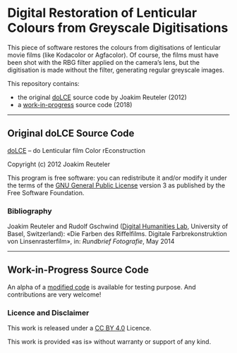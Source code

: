 # Digital Restoration of Lenticular Colours from Greyscale Digitisations

This piece of software restores the colours from digitisations of lenticular movie films (like Kodacolor or Agfacolor). Of course, the films must have been shot with the RBG filter applied on the camera’s lens, but the digitisation is made without the filter, generating regular greyscale images.

This repository contains:

- the original [doLCE](doLCE/README) source code by Joakim Reuteler (2012)
- a [work-in-progress](lenticular/README.md) source code (2018)

---

## Original doLCE Source Code

[doLCE](doLCE/README) – do Lenticular film Color rEconstruction

Copyright (c) 2012 Joakim Reuteler

This program is free software: you can redistribute it and/or modify it under the terms of the [GNU General Public License](https://www.gnu.org/licenses/#GPL) version 3 as published by the Free Software Foundation.

### Bibliography

Joakim Reuteler and Rudolf Gschwind ([Digital Humanities Lab](http://dhlab.unibas.ch/dolce/), University of Basel, Switzerland): «Die Farben des Riffelfilms. Digitale Farbrekonstruktion von Linsenrasterfilm», in: _Rundbrief Fotografie_, May 2014

---

## Work-in-Progress Source Code

An alpha of a [modified code](lenticular/README.md) is available for testing purpose. And contributions are very welcome!

### Licence and Disclaimer

This work is released under a [CC BY 4.0](https://creativecommons.org/licenses/by/4.0/) Licence.

This work is provided «as is» without warranty or support of any kind.
